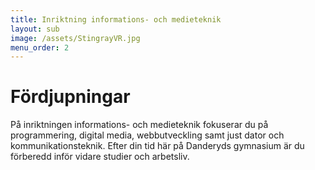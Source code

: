 ```yaml
---
title: Inriktning informations- och medieteknik
layout: sub
image: /assets/StingrayVR.jpg
menu_order: 2
---
```


# Fördjupningar

På inriktningen informations- och
medieteknik fokuserar du på
programmering, digital media,
webbutveckling samt just dator och kommunikationsteknik.
Efter din tid här på Danderyds
gymnasium är du förberedd inför
vidare studier och arbetsliv. 
